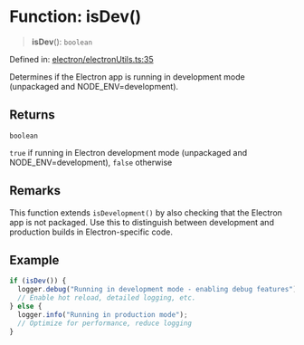 # Function: isDev()

> **isDev**(): `boolean`

Defined in: [electron/electronUtils.ts:35](https://github.com/Nick2bad4u/Uptime-Watcher/blob/dca5483e793478722cd3e6e125cafcec5fc771f0/electron/electronUtils.ts#L35)

Determines if the Electron app is running in development mode (unpackaged and NODE_ENV=development).

## Returns

`boolean`

`true` if running in Electron development mode (unpackaged and NODE_ENV=development), `false` otherwise

## Remarks

This function extends `isDevelopment()` by also checking that the Electron app is not packaged.
Use this to distinguish between development and production builds in Electron-specific code.

## Example

```typescript
if (isDev()) {
  logger.debug("Running in development mode - enabling debug features");
  // Enable hot reload, detailed logging, etc.
} else {
  logger.info("Running in production mode");
  // Optimize for performance, reduce logging
}
```
